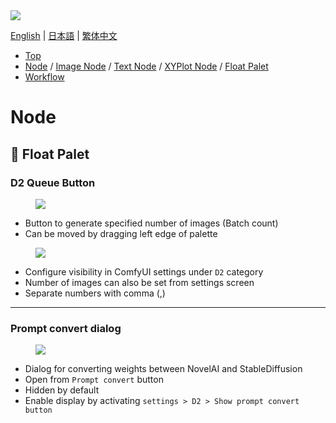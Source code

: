 <img src="../img/title.jpg" style="max-width:100%">



<a href="../en/index.md">English</a> | <a href="../ja/index.md">日本語</a> | <a href="../zh/index.md">繁体中文</a>

- <a href="index.md">Top</a>
- <a href="node.md">Node</a> / <a href="node_image.md">Image Node</a> / <a href="node_text.md">Text Node</a> / <a href="node_xy.md">XYPlot Node</a> / <a href="node_float.md">Float Palet</a>
- <a href="workflow.md">Workflow</a>



# Node


## :tomato: Float Palet

### D2 Queue Button

<figure>
<img src="../img/queue_button.png">
</figure>

- Button to generate specified number of images (Batch count)
- Can be moved by dragging left edge of palette

<figure>
<img src="../img/queue_button_setting.png">
</figure>

- Configure visibility in ComfyUI settings under `D2` category
- Number of images can also be set from settings screen
- Separate numbers with comma (,)

---

### Prompt convert dialog

<figure>
<img src="../img/prompt_convert_dialog.png">
</figure>

- Dialog for converting weights between NovelAI and StableDiffusion
- Open from `Prompt convert` button
- Hidden by default
- Enable display by activating `settings > D2 > Show prompt convert button`

